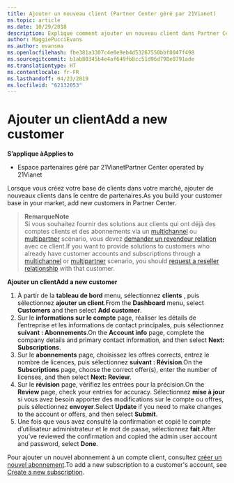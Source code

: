 ```yaml
---
title: Ajouter un nouveau client (Partner Center géré par 21Vianet)
ms.topic: article
ms.date: 10/29/2018
description: Explique comment ajouter un nouveau client dans Partner Center géré par 21Vianet.
author: MaggiePucciEvans
ms.author: evansma
ms.openlocfilehash: fbe381a3307c4e0e9eb4d53267550bbf8047f498
ms.sourcegitcommit: b1ab80345b4e4af649fb8cc51d96d798e0791ade
ms.translationtype: HT
ms.contentlocale: fr-FR
ms.lasthandoff: 04/23/2019
ms.locfileid: "62132053"
---
```

# <a name="add-a-new-customer"></a><span data-ttu-id="be056-103">Ajouter un client</span><span class="sxs-lookup"><span data-stu-id="be056-103">Add a new customer</span></span>

<span data-ttu-id="be056-104">**S’applique à**</span><span class="sxs-lookup"><span data-stu-id="be056-104">**Applies to**</span></span>

-   <span data-ttu-id="be056-105">Espace partenaires géré par 21Vianet</span><span class="sxs-lookup"><span data-stu-id="be056-105">Partner Center operated by 21Vianet</span></span>

<span data-ttu-id="be056-106">Lorsque vous créez votre base de clients dans votre marché, ajouter de nouveaux clients dans le centre de partenaires.</span><span class="sxs-lookup"><span data-stu-id="be056-106">As you build your customer base in your market, add new customers in Partner Center.</span></span>

><span data-ttu-id="be056-107">**Remarque**</span><span class="sxs-lookup"><span data-stu-id="be056-107">**Note**</span></span><br> <span data-ttu-id="be056-108">Si vous souhaitez fournir des solutions aux clients qui ont déjà des comptes clients et des abonnements via un [multichannel](multichannel.md) ou [multipartner](multipartner.md) scénario, vous devez [demander un revendeur relation](request-a-relationship-with-a-customer.md) avec ce client.</span><span class="sxs-lookup"><span data-stu-id="be056-108">If you want to provide solutions to customers who already have customer accounts and subscriptions through a [multichannel](multichannel.md) or [multipartner](multipartner.md) scenario, you should [request a reseller relationship](request-a-relationship-with-a-customer.md) with that customer.</span></span>

<span data-ttu-id="be056-109">**Ajouter un client**</span><span class="sxs-lookup"><span data-stu-id="be056-109">**Add a new customer**</span></span>

1.  <span data-ttu-id="be056-110">À partir de la **tableau de bord** menu, sélectionnez **clients** , puis sélectionnez **ajouter un client**.</span><span class="sxs-lookup"><span data-stu-id="be056-110">From the **Dashboard** menu, select **Customers** and then select **Add customer**.</span></span>
2.  <span data-ttu-id="be056-111">Sur le **informations sur le compte** page, réaliser les détails de l’entreprise et les informations de contact principales, puis sélectionnez **suivant : Abonnements**.</span><span class="sxs-lookup"><span data-stu-id="be056-111">On the **Account info** page, complete the company details and primary contact information, and then select **Next: Subscriptions**.</span></span>
3.  <span data-ttu-id="be056-112">Sur le **abonnements** page, choisissez les offres corrects, entrez le nombre de licences, puis sélectionnez **suivant : Révision**.</span><span class="sxs-lookup"><span data-stu-id="be056-112">On the **Subscriptions** page, choose the correct offer(s), enter the number of licenses, and then select **Next: Review**.</span></span>
4.  <span data-ttu-id="be056-113">Sur le **révision** page, vérifiez les entrées pour la précision.</span><span class="sxs-lookup"><span data-stu-id="be056-113">On the **Review** page, check your entries for accuracy.</span></span> <span data-ttu-id="be056-114">Sélectionnez **mise à jour** si vous avez besoin apporter des modifications sur le compte ou offres, puis sélectionnez **envoyer**.</span><span class="sxs-lookup"><span data-stu-id="be056-114">Select **Update** if you need to make changes to the account or offers, and then select **Submit**.</span></span>
5.  <span data-ttu-id="be056-115">Une fois que vous avez consulté la confirmation et copié le compte d’utilisateur administrateur et le mot de passe, sélectionnez **fait**.</span><span class="sxs-lookup"><span data-stu-id="be056-115">After you’ve reviewed the confirmation and copied the admin user account and password, select **Done**.</span></span>

<span data-ttu-id="be056-116">Pour ajouter un nouvel abonnement à un compte client, consultez [créer un nouvel abonnement](create-a-new-subscription.md).</span><span class="sxs-lookup"><span data-stu-id="be056-116">To add a new subscription to a customer's account, see [Create a new subscription](create-a-new-subscription.md).</span></span>
